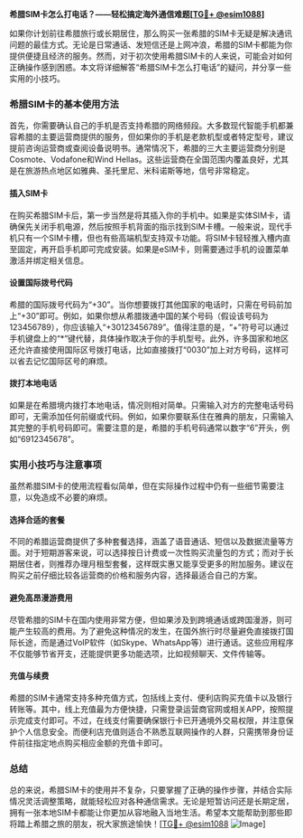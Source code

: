 **希腊SIM卡怎么打电话？——轻松搞定海外通信难题[[TG💪+ @esim1088](https://t.me/s/esim1088)]**

如果你计划前往希腊旅行或长期居住，那么购买一张希腊的SIM卡无疑是解决通讯问题的最佳方式。无论是日常通话、发短信还是上网冲浪，希腊的SIM卡都能为你提供便捷且经济的服务。然而，对于初次使用希腊SIM卡的人来说，可能会对如何正确操作感到困惑。本文将详细解答“希腊SIM卡怎么打电话”的疑问，并分享一些实用的小技巧。

### 希腊SIM卡的基本使用方法

首先，你需要确认自己的手机是否支持希腊的网络频段。大多数现代智能手机都兼容希腊的主要运营商提供的服务，但如果你的手机是老款机型或者特定型号，建议提前咨询运营商或查阅设备说明书。通常情况下，希腊的三大主要运营商分别是Cosmote、Vodafone和Wind Hellas。这些运营商在全国范围内覆盖良好，尤其是在旅游热点地区如雅典、圣托里尼、米科诺斯等地，信号非常稳定。

#### 插入SIM卡

在购买希腊SIM卡后，第一步当然是将其插入你的手机中。如果是实体SIM卡，请确保先关闭手机电源，然后按照手机背面的指示找到SIM卡槽。一般来说，现代手机只有一个SIM卡槽，但也有些高端机型支持双卡功能。将SIM卡轻轻推入槽内直至固定，再开启手机即可完成安装。如果是eSIM卡，则需要通过手机的设置菜单激活并绑定相关信息。

#### 设置国际拨号代码

希腊的国际拨号代码为“+30”。当你想要拨打其他国家的电话时，只需在号码前加上“+30”即可。例如，如果你想从希腊拨通中国的某个号码（假设该号码为123456789），你应该输入“+30123456789”。值得注意的是，“+”符号可以通过手机键盘上的“*”键代替，具体操作取决于你的手机型号。此外，许多国家和地区还允许直接使用国际区号拨打电话，比如直接拨打“0030”加上对方号码，这样可以省去记忆国际区号的麻烦。

#### 拨打本地电话

如果是在希腊境内拨打本地电话，情况则相对简单。只需输入对方的完整电话号码即可，无需添加任何前缀或代码。例如，如果你要联系住在雅典的朋友，只需输入其完整的手机号码即可。需要注意的是，希腊的手机号码通常以数字“6”开头，例如“6912345678”。

### 实用小技巧与注意事项

虽然希腊SIM卡的使用流程看似简单，但在实际操作过程中仍有一些细节需要注意，以免造成不必要的麻烦。

#### 选择合适的套餐

不同的希腊运营商提供了多种套餐选择，涵盖了语音通话、短信以及数据流量等方面。对于短期游客来说，可以选择按日计费或一次性购买流量包的方式；而对于长期居住者，则推荐办理月租型套餐，这样既实惠又能享受更多的附加服务。建议在购买之前仔细比较各运营商的价格和服务内容，选择最适合自己的方案。

#### 避免高昂漫游费用

尽管希腊的SIM卡在国内使用非常方便，但如果涉及到跨境通话或跨国漫游，则可能产生较高的费用。为了避免这种情况的发生，在国外旅行时尽量避免直接拨打国际长途，而是通过VoIP软件（如Skype、WhatsApp等）进行通话。这些应用程序不仅能够节省开支，还能提供更多功能选项，比如视频聊天、文件传输等。

#### 充值与续费

希腊的SIM卡通常支持多种充值方式，包括线上支付、便利店购买充值卡以及银行转账等。其中，线上充值最为方便快捷，只需登录运营商官网或相关APP，按照提示完成支付即可。不过，在线支付需要确保银行卡已开通境外交易权限，并注意保护个人信息安全。而便利店充值则适合不熟悉互联网操作的人群，只需携带身份证件前往指定地点购买相应金额的充值卡即可。

### 总结

总的来说，希腊SIM卡的使用并不复杂，只要掌握了正确的操作步骤，并结合实际情况灵活调整策略，就能轻松应对各种通信需求。无论是短暂访问还是长期定居，拥有一张本地SIM卡都能让你更加从容地融入当地生活。希望本文能帮助到那些即将踏上希腊之旅的朋友，祝大家旅途愉快！[[TG💪+ @esim1088](https://t.me/s/esim1088) ![Image](https://i.postimg.cc/4NQfJmqS/Snipaste-2025-05-13-00-14-12.png)]